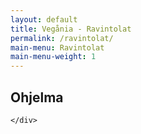 ```yaml
---
layout: default
title: Vegånia - Ravintolat
permalink: /ravintolat/
main-menu: Ravintolat
main-menu-weight: 1
---
```


<section class="container-fluid">
  <div class="row">
    <div class="col">
      <h1>Ohjelma</h1>
      <p class="lead"></p>

    </div>
  </div>
</section>
